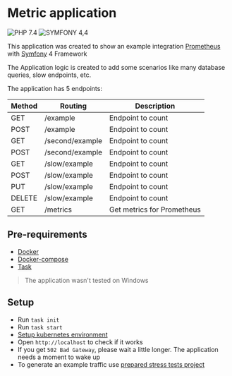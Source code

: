 # Metric application

![PHP 7.4](https://img.shields.io/badge/PHP-7.4-green)
![SYMFONY 4,4](https://img.shields.io/badge/SYMFONY-4.4-green)

This application was created to show an example integration [Prometheus](http://prometheus.io) with [Symfony](https://symfony.com/) 4 Framework

The Application logic is created to add some scenarios like many database queries, slow endpoints, etc.

The application has 5 endpoints:

| Method | Routing         | Description                |
|--------|-----------------|----------------------------|
| GET    | /example        | Endpoint to count          |
| POST   | /example        | Endpoint to count          |
| GET    | /second/example | Endpoint to count          |
| POST   | /second/example | Endpoint to count          |
| GET    | /slow/example   | Endpoint to count          |
| POST   | /slow/example   | Endpoint to count          |
| PUT    | /slow/example   | Endpoint to count          |
| DELETE | /slow/example   | Endpoint to count          |
| GET    | /metrics        | Get metrics for Prometheus |

## Pre-requirements

- [Docker](https://www.docker.com/)
- [Docker-compose](https://docs.docker.com/compose/)
- [Task](https://taskfile.dev)

> The application wasn't tested on Windows

## Setup

- Run `task init`
- Run `task start`
- [Setup kubernetes environment](devops/README.md)
- Open `http://localhost` to check if it works
- If you get `502 Bad Gateway`, please wait a little longer. The application needs a moment to wake up
- To generate an example traffic use [prepared stress tests project](tests/README.md)

